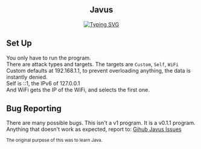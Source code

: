 <h2 align='center'>Javus</h2>
<p align='center'>
<a href="https://git.io/typing-svg"><img src="https://readme-typing-svg.demolab.com?font=Fira+Code&duration=2500&pause=300&color=F7B715&center=true&width=750&height=80&lines=Network+Stress+Testing;Made+in+Java;v0.1.1" alt="Typing SVG" /></a>
</p>

<h2>Set Up</h2>
You only have to run the program.<br>
There are attack types and targets.
The targets are <code>Custom</code>, <code>Self</code>, <code>WiFi</code><br>
Custom defaults at 192.168.1.1, to prevent overloading anything, the data is instantly denied.<br>
Self is ::1, the IPv6 of 127.0.0.1<br>
And WiFi gets the IP of the WiFi, and selects the first one.

<h2>Bug Reporting</h2>
There are many possible bugs. This isn't a v1 program. It is a v0.1.1 program.<br>
Anything that doesn't work as expected, report to: <a href='https://github.com/TokynBlast/Javus/issues'>Gihub Javus Issues</a>

<sub>The original purpose of this was to learn Java.</sub>
